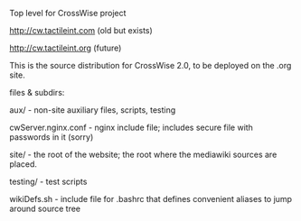 Top level for CrossWise project 

http://cw.tactileint.com (old but exists)

http://cw.tactileint.org (future)

This is the source distribution for CrossWise 2.0, to be deployed on the .org site.

files & subdirs:

aux/ - non-site auxiliary files, scripts, testing

cwServer.nginx.conf - nginx include file; includes secure file with passwords in it (sorry)

site/ - the root of the website; the root where the mediawiki sources are placed.

testing/ - test scripts

wikiDefs.sh - include file for .bashrc that defines convenient aliases to jump around source tree
